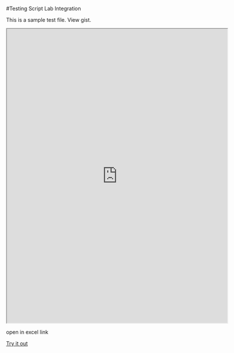 #Testing Script Lab Integration

This is a sample test file. View gist.

<iframe src="https://bornholm-edge.azurewebsites.net/#/view/gist/excel/0cc24cee687141d1c2726c0feea70911" height="800px" width="600px"></iframe>



open in excel link

<a href="https://dev.microsoft.com" class="ms-Button">Try it out</a>
